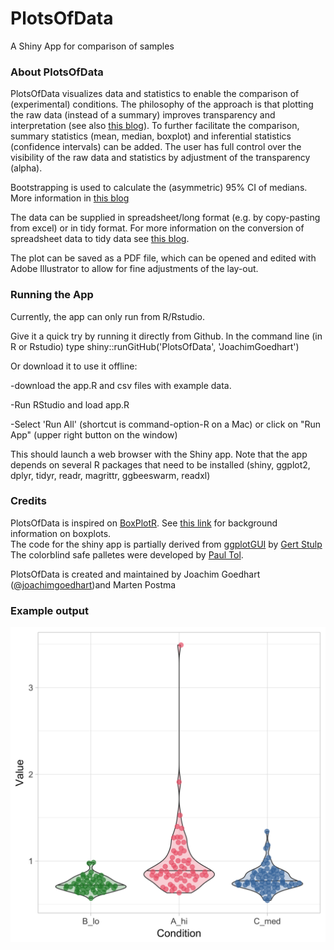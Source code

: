 # PlotsOfData
A Shiny App for comparison of samples

### About PlotsOfData

PlotsOfData visualizes data and statistics to enable the comparison of (experimental) conditions. The philosophy of the approach is that plotting the raw data (instead of a summary) improves transparency and interpretation (see also [this blog](http://thenode.biologists.com/leaving-bar-five-steps/)). To further facilitate the comparison, summary statistics (mean, median, boxplot) and inferential statistics (confidence intervals) can be added. The user has full control over the visibility of the raw data and statistics by adjustment of the transparency (alpha).

Bootstrapping is used to calculate the (asymmetric) 95% CI of medians. More information in [this blog](http://thenode.biologists.com/a-better-bar/education/)

The data can be supplied in spreadsheet/long format (e.g. by copy-pasting from excel) or in tidy format. For more information on the conversion of spreadsheet data to tidy data see [this blog](http://thenode.biologists.com/converting-excellent-spreadsheets-tidy-data/education/).

The plot can be saved as a PDF file, which can be opened and edited with Adobe Illustrator to allow for fine adjustments of the lay-out.

### Running the App

Currently, the app can only run from R/Rstudio.

Give it a quick try by running it directly from Github. In the command line (in R or Rstudio) type
shiny::runGitHub('PlotsOfData', 'JoachimGoedhart')

Or download it to use it offline:

-download the app.R and csv files with example data.

-Run RStudio and load app.R

-Select 'Run All' (shortcut is command-option-R on a Mac) or click on "Run App" (upper right button on the window)

This should launch a web browser with the Shiny app.
Note that the app depends on several R packages that need to be installed (shiny, ggplot2, dplyr, tidyr, readr, magrittr, ggbeeswarm, readxl)


### Credits

PlotsOfData is inspired on [BoxPlotR](http://shiny.chemgrid.org/boxplotr/). See [this link](https://www.nature.com/articles/nmeth.2813) for background information on boxplots.  
The code for the shiny app is partially derived from [ggplotGUI](https://github.com/gertstulp/ggplotgui) by [Gert Stulp](https://www.gertstulp.com)  
The colorblind safe palletes were developed by [Paul Tol](https://personal.sron.nl/~pault/).

PlotsOfData is created and maintained by Joachim Goedhart ([@joachimgoedhart](https://twitter.com/joachimgoedhart))and Marten Postma

### Example output

![alt text](https://github.com/JoachimGoedhart/Plotsofdata/blob/master/ComparisonPlot_example1.png "Output")
